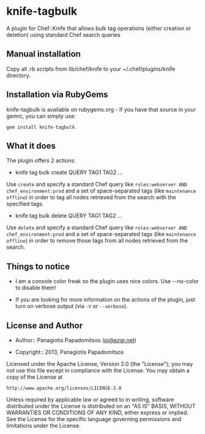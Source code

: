 knife-tagbulk
=============

A plugin for Chef::Knife that allows bulk tag operations (either creation or deletion) using standard Chef search queries

Manual installation
-------------------

Copy all .rb scripts from lib/chef/knife to your ~/.chef/plugins/knife directory.

Installation via RubyGems
-------------------------

knife-tagbulk is available on rubygems.org - if you have that source in your gemrc, you can simply use:

    gem install knife-tagbulk

What it does
------------

The plugin offers 2 actions:

* knife tag bulk create QUERY TAG1 TAG2 ...

Use `create` and specify a standard Chef query like `roles:webserver AND chef_environment:prod` and a set of space-separated
tags (like `maintenance offline`) in order to tag all nodes retrieved from the search with the specified tags.

* knife tag bulk delete QUERY TAG1 TAG2 ...

Use `delete` and specify a standard Chef query like `roles:webserver AND chef_environment:prod` and a set of space-separated
tags (like `maintenance offline`) in order to remove those tags from all nodes retrieved from the search.

Things to notice
----------------

* I am a console color freak so the plugin uses nice colors. Use --no-color to disable them!

* If you are looking for more information on the actions of the plugin, just turn on verbose output (via `-V` or `--verbose`).

License and Author
------------------

* Author:: Panagiotis Papadomitsos (<pj@ezgr.net>)

* Copyright:: 2013, Panagiotis Papadomitsos

Licensed under the Apache License, Version 2.0 (the "License");
you may not use this file except in compliance with the License.
You may obtain a copy of the License at

    http://www.apache.org/licenses/LICENSE-2.0

Unless required by applicable law or agreed to in writing, software
distributed under the License is distributed on an "AS IS" BASIS,
WITHOUT WARRANTIES OR CONDITIONS OF ANY KIND, either express or implied.
See the License for the specific language governing permissions and
limitations under the License.
